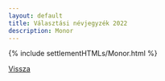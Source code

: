 ```yaml
---
layout: default
title: Választási névjegyzék 2022
description: Monor
---
```


{% include settlementHTMLs/Monor.html %}

[Vissza](../)